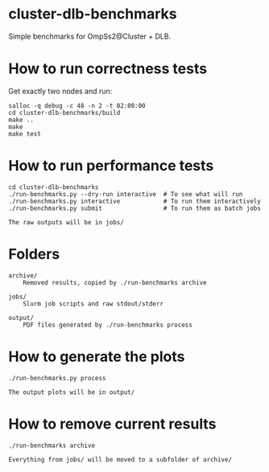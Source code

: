 # cluster-dlb-benchmarks

Simple benchmarks for OmpSs2@Cluster + DLB.

# How to run correctness tests

Get exactly two nodes and run:

	salloc -q debug -c 48 -n 2 -t 02:00:00
	cd cluster-dlb-benchmarks/build
	make ..
	make
	make test


# How to run performance tests

	cd cluster-dlb-benchmarks
	./run-benchmarks.py --dry-run interactive  # To see what will run
	./run-benchmarks.py interactive            # To run them interactively
	./run-benchmarks.py submit                 # To run them as batch jobs

	The raw outputs will be in jobs/

# Folders

	archive/
		Removed results, copied by ./run-benchmarks archive

	jobs/
		Slurm job scripts and raw stdout/stderr
	
	output/
		PDF files generated by ./run-benchmarks process
		

# How to generate the plots

	./run-benchmarks.py process

	The output plots will be in output/

# How to remove current results

	./run-benchmarks archive

	Everything from jobs/ will be moved to a subfolder of archive/

